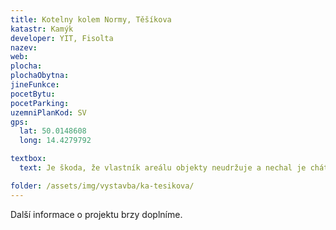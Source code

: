```yaml
---
title: Kotelny kolem Normy, Těšíkova
katastr: Kamýk
developer: YIT, Fisolta
nazev:
web:
plocha:
plochaObytna:
jineFunkce:
pocetBytu:
pocetParking:
uzemniPlanKod: SV
gps:
  lat: 50.0148608
  long: 14.4279792

textbox:
  text: Je škoda, že vlastník areálu objekty neudržuje a nechal je chátrat do současného stavu. Jsme pro striktní respektování územního plánu (SV), který zde dává každé funkci včetně bydlení maximálně 60 % plochy. Bez prostor pro podnikání a setkávání obyvatel se naše městská část mění v noclehárnu.

folder: /assets/img/vystavba/ka-tesikova/
---
```


Další informace o projektu brzy doplníme.
